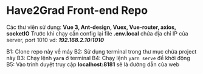 # Have2Grad Front-end Repo

Các thư viện sử dụng: **Vue 3, Ant-design, Vuex, Vue-router, axios, socketIO**
Trước khi chạy cần config lại file **.env.local** chứa địa chỉ IP của server, port 1010
vd: ***192.168.2.10:1010***

B1: Clone repo này về máy
B2: Sử dụng terminal trong thư mục chứa project này
B3: Chạy lệnh **`yarn`** ở terminal
B4: Chạy lệnh `yarn serve` để khởi động
B5: Vào trình duyệt truy cập **localhost:8181** sẽ là đường dẫn của web